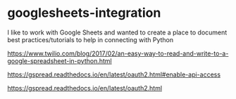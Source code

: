 # googlesheets-integration
I like to work with Google Sheets and wanted to create a place to document best practices/tutorials to help in connecting with Python

https://www.twilio.com/blog/2017/02/an-easy-way-to-read-and-write-to-a-google-spreadsheet-in-python.html

https://gspread.readthedocs.io/en/latest/oauth2.html#enable-api-access

https://gspread.readthedocs.io/en/latest/oauth2.html
